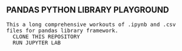 ##  PANDAS PYTHON LIBRARY PLAYGROUND

<pre>This a long comprehensive workouts of .ipynb and .csv
files for pandas library framework.
  CLONE THIS REPOSITORY
  RUN JUPYTER LAB
</pre>
